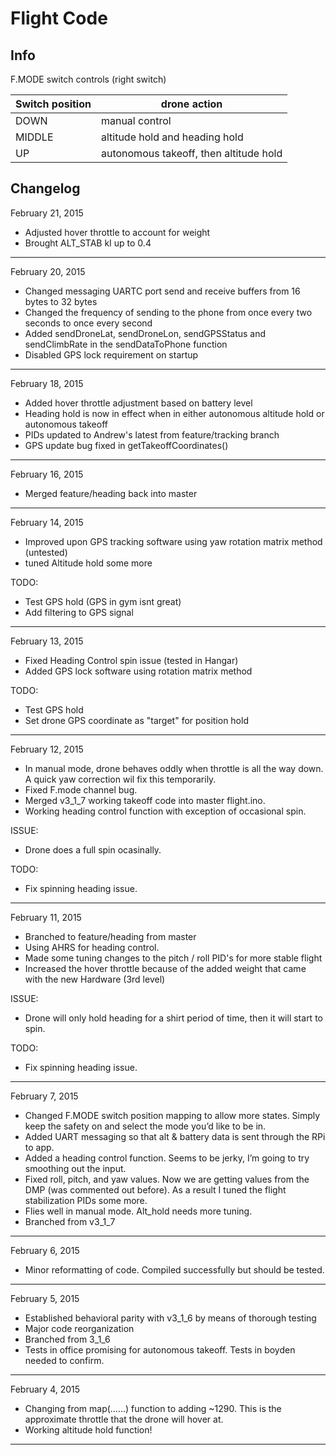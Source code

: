 ﻿# Flight Code

## Info

F.MODE switch controls (right switch)

Switch position   | drone action
 ---------------- | --------------------------------------
DOWN              | manual control
MIDDLE            | altitude hold and heading hold
UP                | autonomous takeoff, then altitude hold




## Changelog

February 21, 2015

- Adjusted hover throttle to account for weight
- Brought ALT_STAB kI up to 0.4


------------------------------------------

February 20, 2015

- Changed messaging UARTC port send and receive buffers from 16 bytes to 32 bytes
- Changed the frequency of sending to the phone from once every two seconds to once every second
- Added sendDroneLat, sendDroneLon, sendGPSStatus and sendClimbRate in the sendDataToPhone function
- Disabled GPS lock requirement on startup


------------------------------------------

February 18, 2015

- Added hover throttle adjustment based on battery level
- Heading hold is now in effect when in either autonomous altitude hold or autonomous takeoff
- PIDs updated to Andrew's latest from feature/tracking branch
- GPS update bug fixed in getTakeoffCoordinates()


------------------------------------------

February 16, 2015

- Merged feature/heading back into master


------------------------------------------

February 14, 2015

- Improved upon GPS tracking software using yaw rotation matrix method (untested)
- tuned Altitude hold some more

TODO:

- Test GPS hold (GPS in gym isnt great)
- Add filtering to GPS signal


------------------------------------------

February 13, 2015

- Fixed Heading Control spin issue (tested in Hangar)
- Added GPS lock software using rotation  matrix method

TODO:

- Test GPS hold
- Set drone GPS coordinate as "target" for position hold


------------------------------------------

February 12, 2015

- In manual mode, drone behaves oddly when throttle is all the way down. A quick yaw correction wil fix this temporarily.
- Fixed F.mode channel bug.
- Merged v3_1_7 working takeoff code into master flight.ino.
- Working heading control function with exception of occasional spin.

ISSUE:

- Drone does a full spin ocasinally.

TODO:

- Fix spinning heading issue. 

------------------------------------------

February 11, 2015

- Branched to feature/heading from master
- Using AHRS for heading control. 
- Made some tuning changes to the pitch / roll PID's for more stable flight
- Increased the hover throttle because of the added weight that came with the new Hardware (3rd level)

ISSUE:

- Drone will only hold heading for a shirt period of time, then it will start to spin.

TODO:

- Fix spinning heading issue. 

------------------------------------------

February 7, 2015

- Changed F.MODE switch position mapping to allow more states. Simply keep the safety on and select the mode you’d like to be in.  
- Added UART messaging so that alt & battery data is sent through the RPi to app.  
- Added a heading control function. Seems to be jerky, I’m going to try smoothing out the input.  
- Fixed roll, pitch, and yaw values. Now we are getting values from the DMP (was commented out before). As a result I tuned the flight stabilization PIDs some more.  
- Flies well in manual mode. Alt_hold needs more tuning.
- Branched from v3_1_7  

------------------------------------------


February 6, 2015

- Minor reformatting of code. Compiled successfully but should be tested.  

------------------------------------------


February 5, 2015

- Established behavioral parity with v3_1_6 by means of thorough testing  
- Major code reorganization  
- Branched from 3_1_6  
- Tests in office promising for autonomous takeoff. Tests in boyden needed to confirm.  

------------------------------------------


February 4, 2015

- Changing from map(……) function to adding ~1290. This is the approximate throttle that the drone will hover at.  
- Working altitude hold function!  

-----------------------------------------
